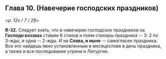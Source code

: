 
## Глава 10. (Навечерие господских праздников)  

<*p. 12v / 7 / 29*>

**R-32.** Следует знать, что в навечерие господских праздников на **Господи воззвах** 
ставим 8 стихов и поем стихиры праздника -- 3: 2 по 3-жды, и одна -- 2-жды. 
И на **Слава, и ныне** -- самогласен праздника. Все это найдешь явно установленным 
в месяцеслове в день праздника, а также и все последование утрени и Литургии. 

